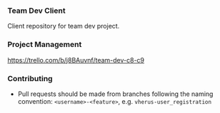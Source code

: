 ### Team Dev Client

Client repository for team dev project.

### Project Management

https://trello.com/b/j8BAuvnf/team-dev-c8-c9

### Contributing

- Pull requests should be made from branches following the naming convention: `<username>-<feature>`, e.g. `vherus-user_registration`
